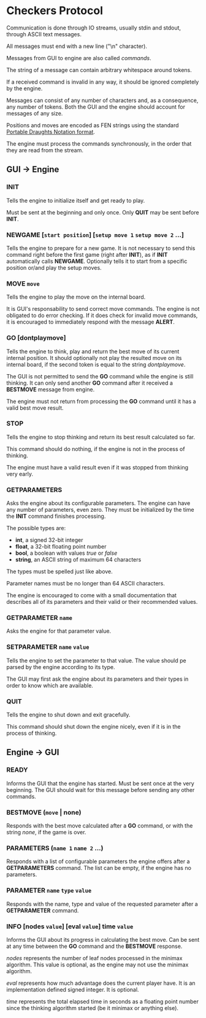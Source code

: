 # Checkers Protocol

Communication is done through IO streams, usually stdin and stdout, through ASCII text messages.

All messages must end with a new line ("\n" character).

Messages from GUI to engine are also called *commands*.

The string of a message can contain arbitrary whitespace around tokens.

If a received command is invalid in any way, it should be ignored completely by the engine.

Messages can consist of any number of characters and, as a consequence, any number of tokens. Both the GUI and the
engine should account for messages of any size.

Positions and moves are encoded as FEN strings using the standard
[Portable Draughts Notation format](https://en.wikipedia.org/wiki/Portable_Draughts_Notation).

The engine must process the commands synchronously, in the order that they are read from the stream.

## GUI -> Engine

### INIT

Tells the engine to initialize itself and get ready to play.

Must be sent at the beginning and only once. Only **QUIT** may be sent before **INIT**.

### NEWGAME [`start position`] [`setup move 1` `setup move 2` ...]

Tells the engine to prepare for a new game. It is not necessary to send this command right before the first game
(right after **INIT**), as if **INIT** automatically calls **NEWGAME**. Optionally tells it to start from a
specific position or/and play the setup moves.

### MOVE `move`

Tells the engine to play the move on the internal board.

It is GUI's responsability to send correct move commands. The engine is not obligated to do error checking. If it
does check for invalid move commands, it is encouraged to immediately respond with the message **ALERT**.

### GO [dontplaymove]

Tells the engine to think, play and return the best move of its current internal position. It should optionally not
play the resulted move on its internal board, if the second token is equal to the string *dontplaymove*.

The GUI is not permitted to send the **GO** command while the engine is still thinking. It can only send another
**GO** command after it received a **BESTMOVE** message from engine.

The engine must not return from processing the **GO** command until it has a valid best move result.

### STOP

Tells the engine to stop thinking and return its best result calculated so far.

This command should do nothing, if the engine is not in the process of thinking.

The engine must have a valid result even if it was stopped from thinking very early.

### GETPARAMETERS

Asks the engine about its configurable parameters. The engine can have any number of parameters, even zero.
They must be initialized by the time the **INIT** command finishes processing.

The possible types are:

- **int**, a signed 32-bit integer
- **float**, a 32-bit floating point number
- **bool**, a boolean with values *true* or *false*
- **string**, an ASCII string of maximum 64 characters

The types must be spelled just like above.

Parameter names must be no longer than 64 ASCII characters.

The engine is encouraged to come with a small documentation that describes all of its parameters and their valid or
their recommended values.

### GETPARAMETER `name`

Asks the engine for that parameter value.

### SETPARAMETER `name` `value`

Tells the engine to set the parameter to that value. The value should pe parsed by the engine according to its type.

The GUI may first ask the engine about its parameters and their types in order to know which are available.

### QUIT

Tells the engine to shut down and exit gracefully.

This command should shut down the engine nicely, even if it is in the process of thinking.

## Engine -> GUI

### READY

Informs the GUI that the engine has started. Must be sent once at the very beginning. The GUI should wait for this
message before sending any other commands.

### BESTMOVE (`move` | none)

Responds with the best move calculated after a **GO** command, or with the string *none*, if the game is over.

### PARAMETERS (`name 1` `name 2` ...)

Responds with a list of configurable parameters the engine offers after a **GETPARAMETERS** command.
The list can be empty, if the engine has no parameters.

### PARAMETER `name` `type` `value`

Responds with the name, type and value of the requested parameter after a **GETPARAMETER** command.

### INFO [nodes `value`] [eval `value`] time `value`

Informs the GUI about its progress in calculating the best move. Can be sent at any time between the **GO**
command and the **BESTMOVE** response.

*nodes* represents the number of leaf nodes processed in the minimax algorithm. This value is optional,
as the engine may not use the minimax algorithm.

*eval* represents how much advantage does the current player have. It is an implementation defined signed integer.
It is optional.

*time* represents the total elapsed time in seconds as a floating point number since the thinking algorithm
started (be it minimax or anything else).
